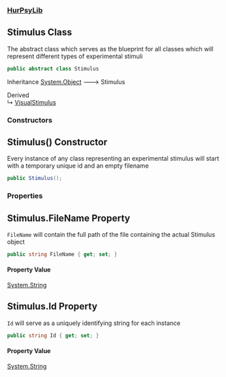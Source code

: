 ### [HurPsyLib](HurPsyLib.md 'HurPsyLib')

## Stimulus Class

The abstract class which serves as the blueprint for all classes which will represent different types of experimental stimuli

```csharp
public abstract class Stimulus
```

Inheritance [System.Object](https://docs.microsoft.com/en-us/dotnet/api/System.Object 'System.Object') &#129106; Stimulus

Derived  
&#8627; [VisualStimulus](HurPsyLib.VisualStimulus.md 'HurPsyLib.VisualStimulus')
### Constructors

<a name='HurPsyLib.Stimulus.Stimulus()'></a>

## Stimulus() Constructor

Every instance of any class representing an experimental stimulus will start with a temporary unique id and an empty filename

```csharp
public Stimulus();
```
### Properties

<a name='HurPsyLib.Stimulus.FileName'></a>

## Stimulus.FileName Property

`FileName` will contain the full path of the file containing the actual Stimulus object

```csharp
public string FileName { get; set; }
```

#### Property Value
[System.String](https://docs.microsoft.com/en-us/dotnet/api/System.String 'System.String')

<a name='HurPsyLib.Stimulus.Id'></a>

## Stimulus.Id Property

`Id` will serve as a uniquely identifying string for each instance

```csharp
public string Id { get; set; }
```

#### Property Value
[System.String](https://docs.microsoft.com/en-us/dotnet/api/System.String 'System.String')